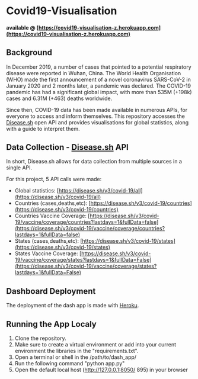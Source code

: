 # Covid19-Visualisation
#### available @ [https://covid19-visualisation-z.herokuapp.com](https://covid19-visualisation-z.herokuapp.com)

## Background
In December 2019, a number of cases that pointed to a potential respiratory disease were reported in Wuhan, China. The World Health Organisation (WHO) made the first announcement of a novel coronavirus SARS-CoV-2 in January 2020 and 2 months later, a pandemic was declared. The COVID-19 pandemic has had a significant global impact, with more than 535M (+198k) cases and 6.31M (+463) deaths worldwide.

Since then, COVID-19 data has been made available in numerous APIs, for everyone to access and inform themselves. This repository accesses the [Disease.sh](https://github.com/disease-sh/API) open API and provides visualisations for global statistics, along with a guide to interpret them.

## Data Collection - [Disease.sh](https://github.com/disease-sh/API) API
In short, Disease.sh allows for data collection from multiple sources in a single API. 

For this project, 5 API calls were made:
- Global statistics: [https://disease.sh/v3/covid-19/all](https://disease.sh/v3/covid-19/all)
- Countries (cases,deaths,etc): [https://disease.sh/v3/covid-19/countries](https://disease.sh/v3/covid-19/countries)
- Countries Vaccine Coverage: [https://disease.sh/v3/covid-19/vaccine/coverage/countries?lastdays=1&fullData=false](https://disease.sh/v3/covid-19/vaccine/coverage/countries?lastdays=1&fullData=false)
- States (cases,deaths,etc): [https://disease.sh/v3/covid-19/states](https://disease.sh/v3/covid-19/states)
- States Vaccine Coverage: [https://disease.sh/v3/covid-19/vaccine/coverage/states?lastdays=1&fullData=False](https://disease.sh/v3/covid-19/vaccine/coverage/states?lastdays=1&fullData=False)

## Dashboard Deployment 
The deployment of the dash app is made with [Heroku](http://heroku.com). 

## Running the App Localy
1. Clone the repository.
2. Make sure to create a virtual environment or add into your current environment the libraries in the "requirements.txt".
3. Open a terminal or shell in the /path/to/dash_app/ 
4. Run the following command "python app.py"
5. Open the default local host (http://127.0.0.1:8050/ 895) in your browser
